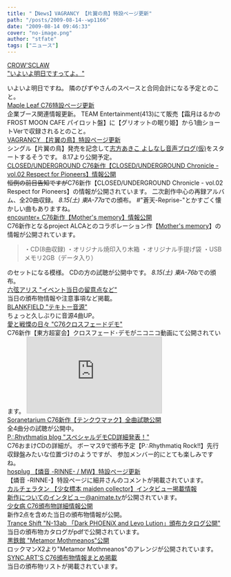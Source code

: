 ```yaml
---
title: "【News】VAGRANCY 【片翼の鳥】特設ページ更新"
path: "/posts/2009-08-14--wp1166"
date: "2009-08-14 09:46:33"
cover: "no-image.png"
author: "stfate"
tags: ["ニュース"]
---
```


<style type="text/css">
<!--
p {white-space: pre-wrap};
-->
</style>

<a  href="http://www.crowsclaw.info/2009/08/14/1324_731.php" target="_blank">CROW'SCLAW "いよいよ明日ですってよ。"</a>
<div >いよいよ明日ですね。
隣のぴずやさんのスペースと合同会計になる予定とのこと。</div>
<a  href="http://tieleaf.net/event/c76.html" target="_blank">Maple Leaf C76特設ページ更新</a>
<div >企業ブース関連情報更新。
TEAM Entertainment(413)にて販売【霜月はるかのFROST MOON CAFE パイロット盤】に【グリオットの眠り姫】から1曲ショートVerで収録されるとのこと。</div>
<a  href="http://www.vagrancy.jp/" target="_blank">VAGRANCY 【片翼の鳥】特設ページ更新</a>
<div >シングル【片翼の鳥】発売を記念して<a href="http://www.fwinc.co.jp/music/fccm0283/fccm0283.html#blog" target="_blank">志方あきこ よしなし音声ブログ(仮)</a>をスタートするそうです。
8.17より公開予定。</div>
<a  href="http://www.rekka.jp/SP/090813/index.html" target="_blank">CLOSED/UNDERGROUND C76新作【CLOSED/UNDERGROUND Chronicle - vol.02 Respect for Pioneers】情報公開</a>
<div ><del>恒例の前日告知ですが</del>C76新作【CLOSED/UNDERGROUND Chronicle - vol.02 Respect for Pioneers】の情報が公開されています。
二次創作中心の再録アルバム、全20曲収録。
<em>8.15(土) 東A-77a</em>での頒布。
#"蒼天-Reprise-"とかすごく懐かしい曲もありますね。</div>
<a  href="http://project-alca.com/" target="_blank">encounter+ C76新作【Mother's memory】情報公開</a>
<div >C76新作となるproject ALCAとのコラボレーション作【<a href="http://project-alca.com/" target="_blank">Mother's memory</a>】の情報が公開されています。
<blockquote>・CD(8曲収録)
・オリジナル焼印入り木箱
・オリジナル手提げ袋
・USBメモリ2GB（データ入り）</blockquote>のセットになる模様。
CDの方の試聴が公開中です。
<em>8.15(土) 東A-76b</em>での頒布。</div>
<a  href="http://www.rokugen.net/blog.php" target="_blank">六弦アリス "イベント当日の留意点など"</a>
<div >当日の頒布物情報や注意事項など掲載。</div>
<a  href="http://blankfield.but.jp/" target="_blank">BLANKFIELD "テキトー音源"</a>
<div >ちょっと久しぶりに音源4曲UP。</div>
<a  href="http://cobhc.blog40.fc2.com/" target="_blank">愛と戦慄の日々 "C76クロスフェードデモ"</a>
<div >C76新作【東方超宴会】クロスフェード･デモがニコニコ動画にて公開されています。
<iframe width="312" height="176" src="http://ext.nicovideo.jp/thumb/sm7918398" scrolling="no" style="border:solid 1px #CCC;" frameborder="0"><a href="http://www.nicovideo.jp/watch/sm7918398">【ニコニコ動画】【C76】巣鴨北口店/東方超宴会【デモ】</a></iframe></div>
<a  href="http://tenko-kuu.soranetarium.com/" target="_blank">Soranetarium C76新作【テンクウマァク】全曲試聴公開</a>
<div >全4曲分の試聴が公開中。</div>
<a  href="http://prq.blog44.fc2.com/" target="_blank">P∴Rhythmatiq blog "スペシャルデモCD詳細発表！"</a>
<div >C76おまけCDの詳細が。
ボーマス9で頒布予定【P∴Rhythmatiq Rock!!】先行収録盤みたいな位置づけのようですが、
参加メンバー的にとても楽しみですね。</div>
<a  href="http://www.hosplug.com/works/mw/mw1.html" target="_blank">hosplug 【燐音 -RINNE- / MW】特設ページ更新</a>
<div >【燐音 -RINNE-】特設ページに細井さんのコメントが掲載されています。</div>
<a  href="http://hatukiyura.sakura.ne.jp/" target="_blank">カルチェラタン 【少女標本 maiden collector】インタビュー掲載情報</a>
<div ><a href="http://www.animate.tv/news/detail.php?id=atv090813e&page=&sea=&tid=&rid=&type=" target="_blank">新作についてのインタビュー@animate.tv</a>が公開されています。</div>
<a  href="http://www.girldisease.com/" target="_blank">少女病 C76頒布物詳細情報公開</a>
<div >新作2点を含めた当日の頒布物情報が公開。</div>
<a  href="http://www.levolution.info/" target="_blank">Trance Shift "N-13ab 「Dark PHOENiX and Levo Lution」頒布カタログ公開"</a>
<div >当日の頒布物カタログがpdfで公開されています。</div>
<a  href="http://kurogane-u.s341.xrea.com/" target="_blank">黒鉄館 "Metamor Mothmeanos"公開</a>
<div >ロックマンX2より"Metamor Mothmeanos"のアレンジが公開されています。</div>
<a  href="http://syncarts.jp/" target="_blank">SYNC.ART'S C76頒布物情報まとめ掲載</a>
<div >当日の頒布物リストが掲載されています。</div>
